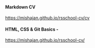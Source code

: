 #### Markdown CV
https://mishajan.github.io/rsschool-cv/cv

#### HTML, CSS & Git Basics - 
https://mishajan.github.io/rsschool-cv/

